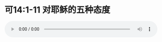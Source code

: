 # 可14:1-11 对耶稣的五种态度

<audio style="width: 100%;" preload="false" controls controlslist="nodownload"><source src="//file.simai.life/audio/mp3/old/27585.mp3" type="audio/mpeg">Your browser does not support the audio element.</audio>


